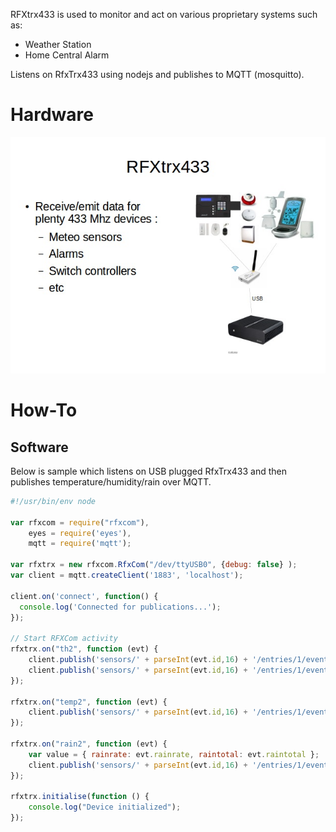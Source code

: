 
RFXtrx433 is used to monitor and act on various proprietary systems such as:
* Weather Station
* Home Central Alarm

Listens on RfxTrx433 using nodejs and publishes to MQTT (mosquitto).

# Hardware

![Parts](res/rfxtrx433-schema.jpg?raw=true "Hardware overview")

# How-To

## Software

Below is sample which listens on USB plugged RfxTrx433 and then publishes temperature/humidity/rain over MQTT.

```js
#!/usr/bin/env node

var rfxcom = require("rfxcom"),
    eyes = require('eyes'),
    mqtt = require('mqtt');

var rfxtrx = new rfxcom.RfxCom("/dev/ttyUSB0", {debug: false} );
var client = mqtt.createClient('1883', 'localhost');

client.on('connect', function() {
  console.log('Connected for publications...');
});

// Start RFXCom activity
rfxtrx.on("th2", function (evt) {
    client.publish('sensors/' + parseInt(evt.id,16) + '/entries/1/events/temperature', '' + evt.temperature);
    client.publish('sensors/' + parseInt(evt.id,16) + '/entries/1/events/humidity', '' + evt.humidity);
});

rfxtrx.on("temp2", function (evt) {
    client.publish('sensors/' + parseInt(evt.id,16) + '/entries/1/events/temperature', '' + evt.temperature);
});

rfxtrx.on("rain2", function (evt) {
    var value = { rainrate: evt.rainrate, raintotal: evt.raintotal };
    client.publish('sensors/' + parseInt(evt.id,16) + '/entries/1/events/rain', JSON.stringify(value));
});

rfxtrx.initialise(function () {
    console.log("Device initialized");
});
```







